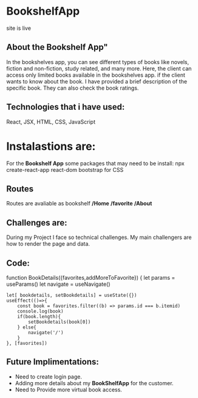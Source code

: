 # BookshelfApp
site is live
## About the Bookshelf App"
In the bookshelves app, you can see different types of books like novels, fiction and non-fiction, study related, and many more. Here, the client can access only limited books available in the bookshelves app. if the client wants to know about the book. I have provided a brief description of the specific book. They can also check the book ratings.

## Technologies that i have used:
React,  JSX, HTML, CSS, JavaScript 

# Instalastions are:
For the **Bookshelf App** some packages that may need to be install:
npx create-react-app
react-dom
bootstrap for CSS
## Routes
Routes are avaliable as bookshelf
**/Home**
**/favorite**
**/About**
## Challenges are:
During my Project I face so technical challenges. My main challengers are how to render the page and data.
## Code:
function BookDetails({favorites,addMoreToFavorite}) {
    let params = useParams()
    let navigate = useNavigate()

    let[ bookdetails, setBookdetails] = useState({})
    useEffect(()=>{
        const book = favorites.filter((b) => params.id === b.itemid)
        console.log(book)
        if(book.length){
            setBookdetails(book[0])
        } else{
            navigate('/')
        }
    }, [favorites])

## Future Implimentations:
* Need to create login page.
* Adding more details about my **BookShelfApp** for the customer.
* Need to Provide more virtual book access.